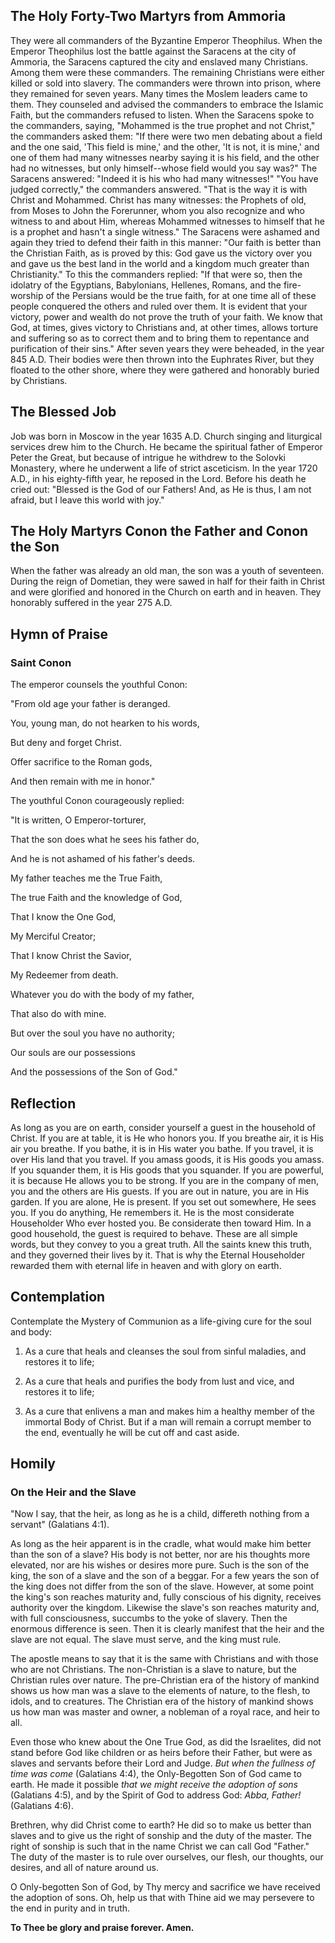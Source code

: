 ## The Holy Forty-Two Martyrs from Ammoria

They were all commanders of the Byzantine Emperor Theophilus. When the Emperor Theophilus lost the battle against the Saracens at the city of Ammoria, the Saracens captured the city and enslaved many Christians. Among them were these commanders. The remaining Christians were either killed or sold into slavery. The commanders were thrown into prison, where they remained for seven years. Many times the Moslem leaders came to them. They counseled and advised the commanders to embrace the Islamic Faith, but the commanders refused to listen. When the Saracens spoke to the commanders, saying, "Mohammed is the true prophet and not Christ," the commanders asked them: "If there were two men debating about a field and the one said, 'This field is mine,' and the other, 'It is not, it is mine,' and one of them had many witnesses nearby saying it is his field, and the other had no witnesses, but only himself--whose field would you say was?" The Saracens answered: "Indeed it is his who had many witnesses!" "You have judged correctly," the commanders answered. "That is the way it is with Christ and Mohammed. Christ has many witnesses: the Prophets of old, from Moses to John the Forerunner, whom you also recognize and who witness to and about Him, whereas Mohammed witnesses to himself that he is a prophet and hasn't a single witness." The Saracens were ashamed and again they tried to defend their faith in this manner: "Our faith is better than the Christian Faith, as is proved by this: God gave us the victory over you and gave us the best land in the world and a kingdom much greater than Christianity." To this the commanders replied: "If that were so, then the idolatry of the Egyptians, Babylonians, Hellenes, Romans, and the fire-worship of the Persians would be the true faith, for at one time all of these people conquered the others and ruled over them. It is evident that your victory, power and wealth do not prove the truth of your faith. We know that God, at times, gives victory to Christians and, at other times, allows torture and suffering so as to correct them and to bring them to repentance and purification of their sins." After seven years they were beheaded, in the year 845 A.D. Their bodies were then thrown into the Euphrates River, but they floated to the other shore, where they were gathered and honorably buried by Christians.

## The Blessed Job

Job was born in Moscow in the year 1635 A.D. Church singing and liturgical services drew him to the Church. He became the spiritual father of Emperor Peter the Great, but because of intrigue he withdrew to the Solovki Monastery, where he underwent a life of strict asceticism. In the year 1720 A.D., in his eighty-fifth year, he reposed in the Lord. Before his death he cried out: "Blessed is the God of our Fathers! And, as He is thus, I am not afraid, but I leave this world with joy."

## The Holy Martyrs Conon the Father and Conon the Son

When the father was already an old man, the son was a youth of seventeen. During the reign of Dometian, they were sawed in half for their faith in Christ and were glorified and honored in the Church on earth and in heaven. They honorably suffered in the year 275 A.D.


## Hymn of Praise

### Saint Conon

The emperor counsels the youthful Conon:

"From old age your father is deranged.

You, young man, do not hearken to his words,

But deny and forget Christ.

Offer sacrifice to the Roman gods,

And then remain with me in honor."

The youthful Conon courageously replied:

"It is written, O Emperor-torturer,

That the son does what he sees his father do,

And he is not ashamed of his father's deeds.

My father teaches me the True Faith,

The true Faith and the knowledge of God,

That I know the One God,

My Merciful Creator;

That I know Christ the Savior,

My Redeemer from death.

Whatever you do with the body of my father,

That also do with mine.

But over the soul you have no authority;

Our souls are our possessions

And the possessions of the Son of God."


## Reflection

As long as you are on earth, consider yourself a guest in the household of Christ. If you are at table, it is He who honors you. If you breathe air, it is His air you breathe. If you bathe, it is in His water you bathe. If you travel, it is over His land that you travel. If you amass goods, it is His goods you amass. If you squander them, it is His goods that you squander. If you are powerful, it is because He allows you to be strong. If you are in the company of men, you and the others are His guests. If you are out in nature, you are in His garden. If you are alone, He is present. If you set out somewhere, He sees you. If you do anything, He remembers it. He is the most considerate Householder Who ever hosted you. Be considerate then toward Him. In a good household, the guest is required to behave. These are all simple words, but they convey to you a great truth. All the saints knew this truth, and they governed their lives by it. That is why the Eternal Householder rewarded them with eternal life in heaven and with glory on earth.

## Contemplation

Contemplate the Mystery of Communion as a life-giving cure for the soul and body:

1. As a cure that heals and cleanses the soul from sinful maladies, and restores it to life;

2. As a cure that heals and purifies the body from lust and vice, and restores it to life;

3. As a cure that enlivens a man and makes him a healthy member of the immortal Body of Christ. But if a man will remain a corrupt member to the end, eventually he will be cut off and cast aside.


## Homily

### On the Heir and the Slave

"Now I say, that the heir, as long as he is a child, differeth nothing from a servant" (Galatians 4:1).

As long as the heir apparent is in the cradle, what would make him better than the son of a slave? His body is not better, nor are his thoughts more elevated, nor are his wishes or desires more pure. Such is the son of the king, the son of a slave and the son of a beggar. For a few years the son of the king does not differ from the son of the slave. However, at some point the king's son reaches maturity and, fully conscious of his dignity, receives authority over the kingdom. Likewise the slave's son reaches maturity and, with full consciousness, succumbs to the yoke of slavery. Then the enormous difference is seen. Then it is clearly manifest that the heir and the slave are not equal. The slave must serve, and the king must rule.

The apostle means to say that it is the same with Christians and with those who are not Christians. The non-Christian is a slave to nature, but the Christian rules over nature. The pre-Christian era of the history of mankind shows us how man was a slave to the elements of nature, to the flesh, to idols, and to creatures. The Christian era of the history of mankind shows us how man was master and owner, a nobleman of a royal race, and heir to all.

Even those who knew about the One True God, as did the Israelites, did not stand before God like children or as heirs before their Father, but were as slaves and servants before their Lord and Judge. *But when the fullness of time was come* (Galatians 4:4), the Only-Begotten Son of God came to earth. He made it possible *that we might receive the adoption of sons* (Galatians 4:5), and by the Spirit of God to address God: *Abba, Father!* (Galatians 4:6).

Brethren, why did Christ come to earth? He did so to make us better than slaves and to give us the right of sonship and the duty of the master. The right of sonship is such that in the name Christ we can call God "Father." The duty of the master is to rule over ourselves, our flesh, our thoughts, our desires, and all of nature around us.

O Only-begotten Son of God, by Thy mercy and sacrifice we have received the adoption of sons. Oh, help us that with Thine aid we may persevere to the end in purity and in truth.

**To Thee be glory and praise forever. Amen.**
